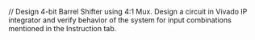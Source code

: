 // Design 4-bit Barrel Shifter using 4:1 Mux. Design a circuit in Vivado IP integrator and verify behavior of the system for input combinations mentioned in the Instruction tab.

